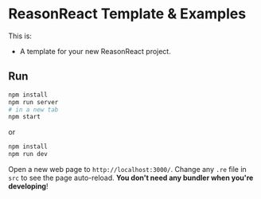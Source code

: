 # ReasonReact Template & Examples

This is:
- A template for your new ReasonReact project.

## Run

```sh
npm install
npm run server
# in a new tab
npm start
```

or

```sh
npm install
npm run dev
```

Open a new web page to `http://localhost:3000/`. Change any `.re` file in `src` to see the page auto-reload. **You don't need any bundler when you're developing**!

